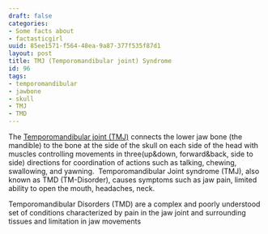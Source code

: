 ```yaml
---
draft: false
categories:
- Some facts about
- factasticgirl
uuid: 85ee1571-f564-48ea-9a87-377f535f87d1
layout: post
title: TMJ (Temporomandibular joint) Syndrome
id: 96
tags:
- temporomandibular
- jawbone
- skull
- TMJ
- TMD
---
```



The [Temporomandibular joint (TMJ)](https://www.nidcr.nih.gov/health-info/tmj) connects the lower jaw bone (the mandible) to the bone at the side of the skull on each side of the head with muscles controlling movements in three(up&down, forward&back, side to side) directions for coordination of actions such as talking, chewing, swallowing, and yawning. 
Temporomandibular Joint syndrome (TMJ), also known as TMD (TM-Disorder), causes symptoms such as jaw pain, limited ability to open the mouth, headaches, neck.

Temporomandibular Disorders (TMD) are a complex and poorly understood set of conditions characterized by pain in the jaw joint and surrounding tissues and limitation in jaw movements
